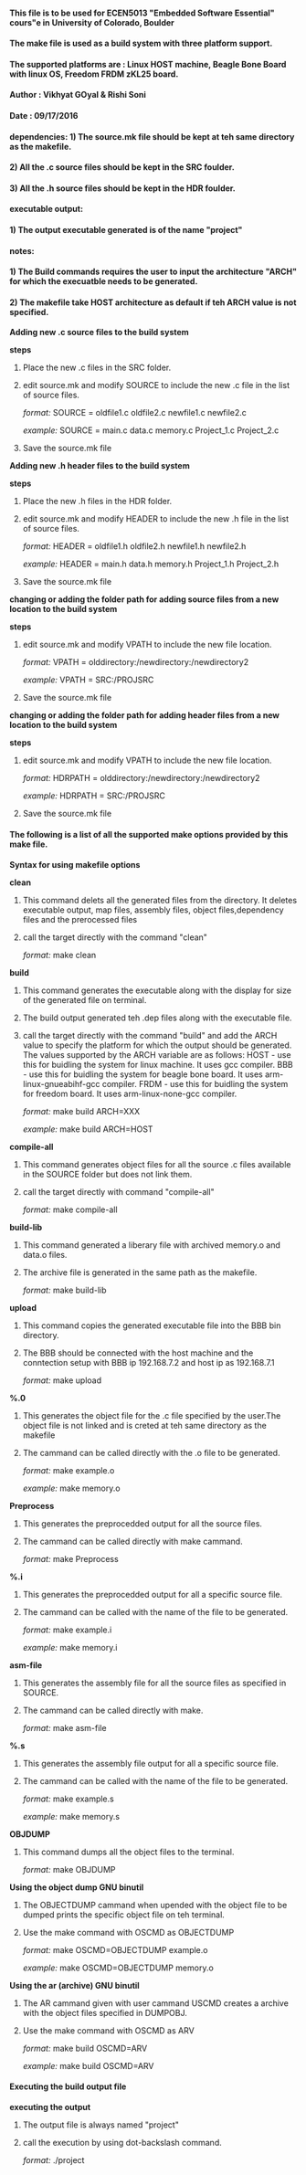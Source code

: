 #### This file is to be used for ECEN5013 "Embedded Software Essential" cours"e in University of Colorado, Boulder 
#### The make file is used as a build system with three platform support.
#### The supported platforms are : Linux HOST machine, Beagle Bone Board with linux OS, Freedom FRDM zKL25 board.
#### Author : Vikhyat GOyal & Rishi Soni
#### Date   : 09/17/2016

#### dependencies: 1) The source.mk file should be kept at teh same directory as the makefile.
####		   2) All the .c source files should be kept in the SRC foulder.
####		   3) All the .h source files should be kept in the HDR foulder.

#### executable output:
#### 		   1) The output executable generated is of the name "project"

#### notes:	
####		   1) The Build commands requires the user to input the architecture "ARCH" for which the execuatble needs to be generated.
####		   2) The makefile take HOST architecture as default if teh ARCH value is not specified.
		   

**Adding new .c source files to the build system**

**steps**
1) Place the new .c files in the SRC folder.
2) edit source.mk and modify SOURCE to include the new .c file in the list of source files.

	*format:*
	SOURCE = oldfile1.c oldfile2.c newfile1.c newfile2.c

	*example:*
	 SOURCE = main.c data.c memory.c Project_1.c Project_2.c
3) Save the source.mk file

**Adding new .h header files to the build system**

**steps**
1) Place the new .h files in the HDR folder.
2) edit source.mk and modify HEADER to include the new .h file in the list of source files.

	*format:*
	HEADER = oldfile1.h oldfile2.h newfile1.h newfile2.h

	*example:*
	 HEADER = main.h data.h memory.h Project_1.h Project_2.h
3) Save the source.mk file

**changing or adding the folder path for adding source files from a new location to the build system**

**steps**
1) edit source.mk and modify VPATH to include the new file location.

	*format:*
	 VPATH = olddirectory:/newdirectory:/newdirectory2

	*example:*
	 VPATH = SRC:/PROJSRC
2) Save the source.mk file

**changing or adding the folder path for adding header files from a new location to the build system**

**steps**
1) edit source.mk and modify VPATH to include the new file location.

	*format:*
	 HDRPATH = olddirectory:/newdirectory:/newdirectory2

	*example:*
	 HDRPATH = SRC:/PROJSRC
2) Save the source.mk file

#### The following is a list of all the supported make options provided by this make file.

**Syntax for using makefile options**

**clean**
1) This command delets all the generated files from the directory. It deletes executable output, map files, assembly files, object files,dependency files and the prerocessed files
2) call the target directly with the command "clean"

	*format:*
	 make clean	

**build**
1) This command generates the executable along with the display for size of the generated file on terminal.
2) The build output generated teh .dep files along with the executable file.
2) call the target directly with the command "build" and add the ARCH value to specify the platform for which the output should be generated.
   The values supported by the ARCH variable are as follows:
	HOST - use this for buidling the system for linux machine. It uses gcc compiler.
	BBB  - use this for buidling the system for beagle bone board. It uses arm-linux-gnueabihf-gcc compiler. 
	FRDM - use this for buidling the system for freedom  board. It uses arm-linux-none-gcc compiler.

	*format:*
	 make build ARCH=XXX

	*example:*
	 make build ARCH=HOST

**compile-all**
1) This command generates object files for all the source .c files available in the SOURCE folder but does not link them.
2) call the target directly with command "compile-all"

	*format:*
	 make compile-all

**build-lib**
1) This command generated a liberary file with archived memory.o and data.o files.
2) The archive file is generated in the same path as the makefile.

	*format:*
	 make build-lib

**upload**
1) This command copies the generated executable file into the BBB bin directory.
2) The BBB should be connected with the host machine and the conntection setup with BBB ip 192.168.7.2 and host ip as 192.168.7.1

	*format:*
	 make upload

**%.0**
1) This generates the object file for the .c file specified by the user.The object file is not linked and is creted at teh same directory as the makefile
2) The cammand can be called directly with the .o file to be generated.

	*format:*
	 make example.o

	*example:*
	 make memory.o

**Preprocess**
1) This generates the preprocedded output for all the source files.
2) The cammand can be called directly with make cammand.

	*format:*
	 make Preprocess

**%.i**
1) This generates the preprocedded output for all a specific source file.
2) The cammand can be called with the name of the file to be generated.

	*format:*
	 make example.i

	*example:*
	 make memory.i

**asm-file**
1) This generates the assembly file for all the source files as specified in SOURCE.
2) The cammand can be called directly with make.

	*format:*
	 make asm-file

**%.s**
1) This generates the assembly file output for all a specific source file.
2) The cammand can be called with the name of the file to be generated.

	*format:*
	 make example.s

	*example:*
	 make memory.s

**OBJDUMP**
1) This command dumps all the object files to the terminal.

	*format:*
	 make OBJDUMP

**Using the object dump GNU binutil**
1) The OBJECTDUMP cammand when upended with the object file to be dumped prints the specific object file on teh terminal.
2) Use the make command with OSCMD as OBJECTDUMP

	*format:*
	 make OSCMD=OBJECTDUMP example.o

	*example:*
	 make OSCMD=OBJECTDUMP memory.o

**Using the ar (archive) GNU binutil**
1) The AR cammand given with user cammand USCMD creates a archive with the object files specified in DUMPOBJ.
2) Use the make command with OSCMD as ARV

	*format:*
	 make build OSCMD=ARV

	*example:*
	 make build OSCMD=ARV

#### Executing the build output file

**executing the output**
1) The output file is always named "project"
2) call the execution by using dot-backslash command.

	*format:*
	 ./project



